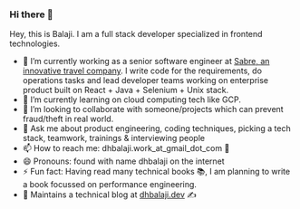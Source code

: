 ### Hi there 👋

<!--
**dhbalaji/dhbalaji** is a ✨ _special_ ✨ repository because its `README.md` (this file) appears on your GitHub profile.

Here are some ideas to get you started:

- 🔭 I’m currently working on ...
- 🌱 I’m currently learning ...
- 👯 I’m looking to collaborate on ...
- 🤔 I’m looking for help with ...
- 💬 Ask me about ...
- 📫 How to reach me: ...
- 😄 Pronouns: ...
- ⚡ Fun fact: ...
-->

Hey, this is Balaji. I am a full stack developer specialized in frontend technologies.

- 🔭 I’m currently working as a senior software engineer at [Sabre, an innovative travel company](https://www.sabre.com/). I write code for the requirements, do operations tasks and lead developer teams working on enterprise product built on React + Java + Selenium + Unix stack.
- 🌱 I’m currently learning on cloud computing tech like GCP.
- 👯 I’m looking to collaborate with someone/projects which can prevent fraud/theft in real world.
- 💬 Ask me about product engineering, coding techniques, picking a tech stack, teamwork, trainings & interviewing people
- 📫 How to reach me: dhbalaji.work_at_gmail_dot_com 📩
- 😄 Pronouns: found with name dhbalaji on the internet
- ⚡ Fun fact: Having read many technical books 📚, I am planning to write a book focussed on performance engineering.
- 📔 Maintains a technical blog at [dhbalaji.dev](https://dhbalaji.dev) ✍
